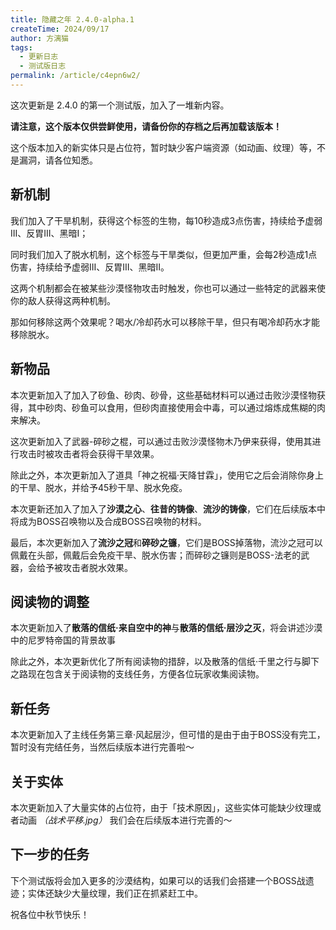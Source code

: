 ```yaml
---
title: 隐藏之年 2.4.0-alpha.1
createTime: 2024/09/17
author: 方漓猫
tags:
  - 更新日志
  - 测试版日志
permalink: /article/c4epn6w2/
---
```

这次更新是 2.4.0 的第一个测试版，加入了一堆新内容。

<!-- more -->

**请注意，这个版本仅供尝鲜使用，请备份你的存档之后再加载该版本！**

这个版本加入的新实体只是占位符，暂时缺少客户端资源（如动画、纹理）等，不是漏洞，请各位知悉。

## 新机制
我们加入了干旱机制，获得这个标签的生物，每10秒造成3点伤害，持续给予虚弱III、反胃III、黑暗I；

同时我们加入了脱水机制，这个标签与干旱类似，但更加严重，会每2秒造成1点伤害，持续给予虚弱III、反胃III、黑暗II。

这两个机制都会在被某些沙漠怪物攻击时触发，你也可以通过一些特定的武器来使你的敌人获得这两种机制。
 
那如何移除这两个效果呢？喝水/冷却药水可以移除干旱，但只有喝冷却药水才能移除脱水。

## 新物品
本次更新加入了加入了砂鱼、砂肉、砂骨，这些基础材料可以通过击败沙漠怪物获得，其中砂肉、砂鱼可以食用，但砂肉直接使用会中毒，可以通过熔炼成焦糊的肉来解决。

这次更新加入了武器-碎砂之棍，可以通过击败沙漠怪物木乃伊来获得，使用其进行攻击时被攻击者将会获得干旱效果。

除此之外，本次更新加入了道具「神之祝福·天降甘霖」，使用它之后会消除你身上的干旱、脱水，并给予45秒干旱、脱水免疫。

本次更新还加入了加入了**沙漠之心**、**往昔的铸像**、**流沙的铸像**，它们在后续版本中将成为BOSS召唤物以及合成BOSS召唤物的材料。

最后，本次更新加入了**流沙之冠**和**碎砂之镰**，它们是BOSS掉落物，流沙之冠可以佩戴在头部，佩戴后会免疫干旱、脱水伤害；而碎砂之镰则是BOSS-法老的武器，会给予被攻击者脱水效果。

## 阅读物的调整
本次更新加入了**散落的信纸·来自空中的神**与**散落的信纸·层沙之灭**，将会讲述沙漠中的尼罗特帝国的背景故事

除此之外，本次更新优化了所有阅读物的措辞，以及散落的信纸·千里之行与脚下之路现在包含关于阅读物的支线任务，方便各位玩家收集阅读物。

## 新任务
本次更新加入了主线任务第三章·风起层沙，但可惜的是由于由于BOSS没有完工，暂时没有完结任务，当然后续版本进行完善啦～
 
## 关于实体
本次更新加入了大量实体的占位符，由于「技术原因」，这些实体可能缺少纹理或者动画 *（战术平移.jpg）* 我们会在后续版本进行完善的～

## 下一步的任务
下个测试版将会加入更多的沙漠结构，如果可以的话我们会搭建一个BOSS战遗迹；实体还缺少大量纹理，我们正在抓紧赶工中。

祝各位中秋节快乐！